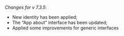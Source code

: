 _Changes for v 7.3.5_:
- New identity has been applied;
- The “App about” interface has been updated;
- Applied some improvements for generic interfaces
